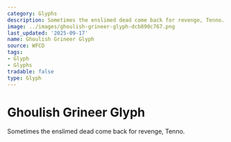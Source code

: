 ```yaml
---
category: Glyphs
description: Sometimes the enslimed dead come back for revenge, Tenno.
image: ../images/ghoulish-grineer-glyph-dcb890c767.png
last_updated: '2025-09-17'
name: Ghoulish Grineer Glyph
source: WFCD
tags:
- Glyph
- Glyphs
tradable: false
type: Glyph
---
```


# Ghoulish Grineer Glyph

Sometimes the enslimed dead come back for revenge, Tenno.

